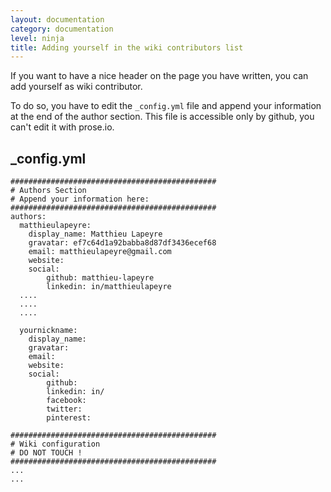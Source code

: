 ```yaml
---
layout: documentation
category: documentation
level: ninja
title: Adding yourself in the wiki contributors list
---
```


If you want to have a nice header on the page you have written, you can add yourself as wiki contributor.

To do so, you have to edit the ```_config.yml``` file and append your information at the end of the author section. This file is accessible only by github, you can't edit it with prose.io.


## _config.yml
```
##############################################
# Authors Section
# Append your information here:
##############################################
authors:
  matthieulapeyre:
    display_name: Matthieu Lapeyre
    gravatar: ef7c64d1a92babba8d87df3436ecef68
    email: matthieulapeyre@gmail.com
    website:
    social:
        github: matthieu-lapeyre
        linkedin: in/matthieulapeyre
  ....
  ....
  ....

  yournickname:
    display_name:
    gravatar:
    email:
    website:
    social:
        github:
        linkedin: in/
        facebook:
        twitter:
        pinterest:

##############################################
# Wiki configuration
# DO NOT TOUCH !
##############################################
...
...
```

